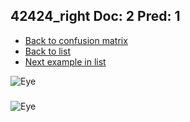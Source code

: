 ## 42424_right Doc: 2 Pred: 1
- [Back to confusion matrix](https://github.com/juliandewit/kaggle_retinopathy/blob/master/matrix.md)
- [Back to list](https://github.com/juliandewit/kaggle_retinopathy/blob/master/lists/21/list.md)
- [Next example in list](https://github.com/juliandewit/kaggle_retinopathy/blob/master/lists/21/42/42428_right.md)

![Eye](https://retinopaty.blob.core.windows.net/size1024/42424_right_2.jpeg)

### 

![Eye]()
